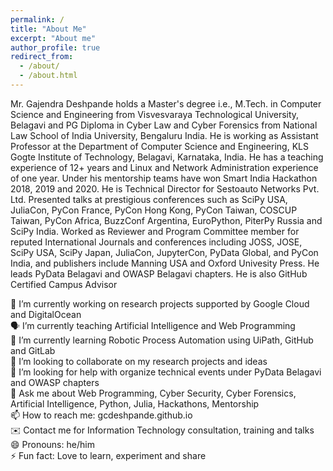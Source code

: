 ```yaml
---
permalink: /
title: "About Me"
excerpt: "About me"
author_profile: true
redirect_from: 
  - /about/
  - /about.html
---
```

Mr. Gajendra Deshpande holds a Master's degree i.e., M.Tech. in Computer Science and Engineering from Visvesvaraya Technological University, Belagavi and PG Diploma in Cyber Law and Cyber Forensics from National Law School of India University, Bengaluru India. He is working as Assistant Professor at the Department of Computer Science and Engineering, KLS Gogte Institute of Technology, Belagavi, Karnataka, India. He has a teaching experience of 12+ years and Linux and Network Administration experience of one year. Under his mentorship teams have won Smart India Hackathon 2018, 2019 and 2020. He is Technical Director for Sestoauto Networks Pvt. Ltd. Presented talks at prestigious conferences such as SciPy USA, JuliaCon, PyCon France, PyCon Hong Kong, PyCon Taiwan, COSCUP Taiwan, PyCon Africa, BuzzConf Argentina, EuroPython, PiterPy Russia and SciPy India. Worked as Reviewer and Program Committee member for reputed International Journals and conferences including JOSS, JOSE, SciPy USA, SciPy Japan, JuliaCon, JupyterCon, PyData Global, and PyCon India, and publishers include Manning USA and Oxford Univesity Press. He leads PyData Belagavi and OWASP Belagavi chapters. He is also GitHub Certified Campus Advisor

🔭 I’m currently working on research projects supported by Google Cloud and DigitalOcean\
🗣️ I’m currently teaching Artificial Intelligence and Web Programming\
🌱 I’m currently learning Robotic Process Automation using UiPath, GitHub and GitLab\
👯 I’m looking to collaborate on my research projects and ideas\
🤔 I’m looking for help with organize technical events under PyData Belagavi and OWASP chapters\
💬 Ask me about Web Programming, Cyber Security, Cyber Forensics, Artificial Intelligence, Python, Julia, Hackathons, Mentorship\
📫 How to reach me: gcdeshpande.github.io\
✉️ Contact me for Information Technology consultation, training and talks\
😄 Pronouns: he/him\
⚡ Fun fact: Love to learn, experiment and share
